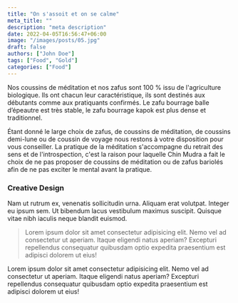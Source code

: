 ```yaml
---
title: "On s'assoit et on se calme"
meta_title: ""
description: "meta description"
date: 2022-04-05T16:56:47+06:00
image: "/images/posts/05.jpg"
draft: false
authors: ["John Doe"]
tags: ["Food", "Gold"]
categories: ["Food"]
---
```


Nos coussins de méditation et nos zafus sont 100 % issu de l'agriculture biologique. Ils ont chacun leur caractéristique, ils sont destinés aux débutants comme aux pratiquants confirmés. Le zafu bourrage balle d’épeautre est très stable, le zafu bourrage kapok est plus dense et traditionnel.

Étant donné le large choix de zafus, de coussins de méditation, de coussins demi-lune ou de coussin de voyage nous restons à votre disposition pour vous conseiller. La pratique de la méditation s'accompagne du retrait des sens et de l'introspection, c'est la raison pour laquelle Chin Mudra a fait le choix de ne pas proposer de coussins de méditation ou de zafus bariolés afin de ne pas exciter le mental avant la pratique.

### Creative Design

Nam ut rutrum ex, venenatis sollicitudin urna. Aliquam erat volutpat. Integer eu ipsum sem. Ut bibendum lacus vestibulum maximus suscipit. Quisque vitae nibh iaculis neque blandit euismod.

> Lorem ipsum dolor sit amet consectetur adipisicing elit. Nemo vel ad consectetur ut aperiam. Itaque eligendi natus aperiam? Excepturi repellendus consequatur quibusdam optio expedita praesentium est adipisci dolorem ut eius!

Lorem ipsum dolor sit amet consectetur adipisicing elit. Nemo vel ad consectetur ut aperiam. Itaque eligendi natus aperiam? Excepturi repellendus consequatur quibusdam optio expedita praesentium est adipisci dolorem ut eius!
